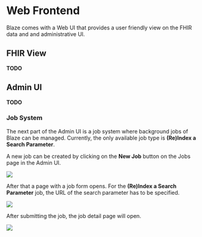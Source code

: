 # Web Frontend

Blaze comes with a Web UI that provides a user friendly view on the FHIR data and and administrative UI.

## FHIR View

**TODO**

## Admin UI

**TODO**

### Job System

The next part of the Admin UI is a job system where background jobs of Blaze can be managed. Currently, the only available job type is **(Re)Index a Search Parameter**.  

A new job can be created by clicking on the **New Job** button on the Jobs page in the Admin UI.

![](frontend/job-overview.png)

After that a page with a job form opens. For the **(Re)Index a Search Parameter** job, the URL of the search parameter has to be specified.

![](frontend/create-job.png)

After submitting the job, the job detail page will open.

![](frontend/job.png)
